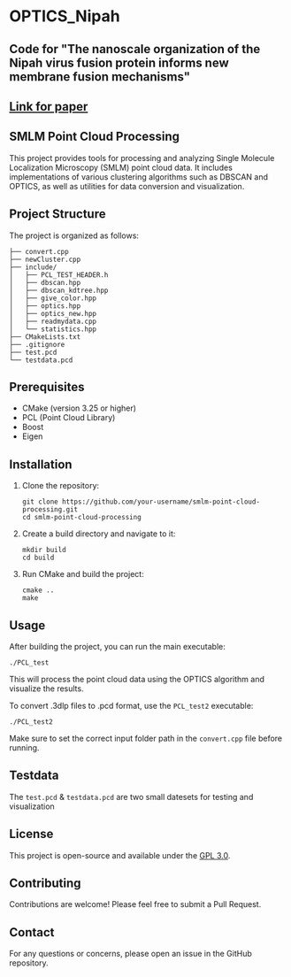 # OPTICS_Nipah

## Code for "The nanoscale organization of the Nipah virus fusion protein informs new membrane fusion mechanisms"
## [Link for paper](https://elifesciences.org/reviewed-preprints/97017v1)

## SMLM Point Cloud Processing

This project provides tools for processing and analyzing Single Molecule Localization Microscopy (SMLM) point cloud data. It includes implementations of various clustering algorithms such as DBSCAN and OPTICS, as well as utilities for data conversion and visualization.

## Project Structure

The project is organized as follows:

```
├── convert.cpp
├── newCluster.cpp
├── include/
│   ├── PCL_TEST_HEADER.h
│   ├── dbscan.hpp
│   ├── dbscan_kdtree.hpp
│   ├── give_color.hpp
│   ├── optics.hpp
│   ├── optics_new.hpp
│   ├── readmydata.cpp
│   └── statistics.hpp
├── CMakeLists.txt
├── .gitignore
├── test.pcd
└── testdata.pcd
```

## Prerequisites

- CMake (version 3.25 or higher)
- PCL (Point Cloud Library)
- Boost
- Eigen

## Installation

1. Clone the repository:
   ```
   git clone https://github.com/your-username/smlm-point-cloud-processing.git
   cd smlm-point-cloud-processing
   ```

2. Create a build directory and navigate to it:
   ```
   mkdir build
   cd build
   ```

3. Run CMake and build the project:
   ```
   cmake ..
   make
   ```

## Usage

After building the project, you can run the main executable:

```
./PCL_test
```

This will process the point cloud data using the OPTICS algorithm and visualize the results.

To convert .3dlp files to .pcd format, use the `PCL_test2` executable:

```
./PCL_test2
```

Make sure to set the correct input folder path in the `convert.cpp` file before running.

## Testdata
The `test.pcd` & `testdata.pcd` are two small datesets for testing and visualization

## License

This project is open-source and available under the [GPL 3.0](LICENSE).

## Contributing

Contributions are welcome! Please feel free to submit a Pull Request.

## Contact

For any questions or concerns, please open an issue in the GitHub repository.
